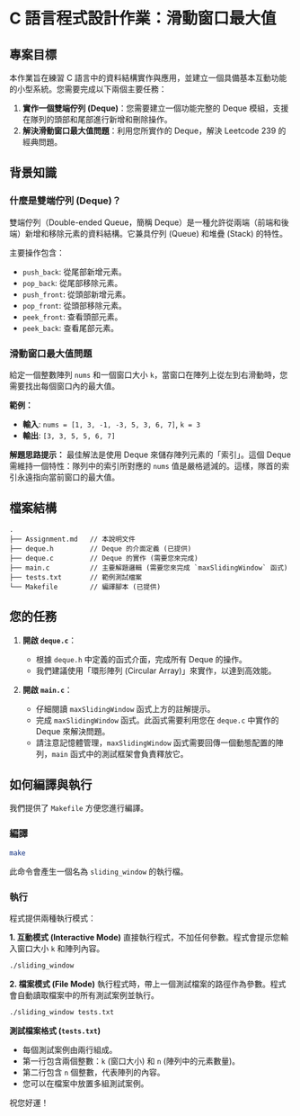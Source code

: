# C 語言程式設計作業：滑動窗口最大值

## 專案目標

本作業旨在練習 C 語言中的資料結構實作與應用，並建立一個具備基本互動功能的小型系統。您需要完成以下兩個主要任務：
1.  **實作一個雙端佇列 (Deque)**：您需要建立一個功能完整的 Deque 模組，支援在隊列的頭部和尾部進行新增和刪除操作。
2.  **解決滑動窗口最大值問題**：利用您所實作的 Deque，解決 Leetcode 239 的經典問題。

## 背景知識

### 什麼是雙端佇列 (Deque)？

雙端佇列（Double-ended Queue，簡稱 Deque）是一種允許從兩端（前端和後端）新增和移除元素的資料結構。它兼具佇列 (Queue) 和堆疊 (Stack) 的特性。

主要操作包含：
-   `push_back`: 從尾部新增元素。
-   `pop_back`: 從尾部移除元素。
-   `push_front`: 從頭部新增元素。
-   `pop_front`: 從頭部移除元素。
-   `peek_front`: 查看頭部元素。
-   `peek_back`: 查看尾部元素。

### 滑動窗口最大值問題

給定一個整數陣列 `nums` 和一個窗口大小 `k`，當窗口在陣列上從左到右滑動時，您需要找出每個窗口內的最大值。

**範例：**
-   **輸入**: `nums = [1, 3, -1, -3, 5, 3, 6, 7]`, `k = 3`
-   **輸出**: `[3, 3, 5, 5, 6, 7]`

**解題思路提示：**
最佳解法是使用 Deque 來儲存陣列元素的「索引」。這個 Deque 需維持一個特性：隊列中的索引所對應的 `nums` 值是嚴格遞減的。這樣，隊首的索引永遠指向當前窗口的最大值。

## 檔案結構

```
.
├── Assignment.md   // 本說明文件
├── deque.h         // Deque 的介面定義 (已提供)
├── deque.c         // Deque 的實作 (需要您來完成)
├── main.c          // 主要解題邏輯 (需要您來完成 `maxSlidingWindow` 函式)
├── tests.txt       // 範例測試檔案
└── Makefile        // 編譯腳本 (已提供)
```

## 您的任務

1.  **開啟 `deque.c`**：
    -   根據 `deque.h` 中定義的函式介面，完成所有 Deque 的操作。
    -   我們建議使用「環形陣列 (Circular Array)」來實作，以達到高效能。

2.  **開啟 `main.c`**：
    -   仔細閱讀 `maxSlidingWindow` 函式上方的註解提示。
    -   完成 `maxSlidingWindow` 函式。此函式需要利用您在 `deque.c` 中實作的 Deque 來解決問題。
    -   請注意記憶體管理，`maxSlidingWindow` 函式需要回傳一個動態配置的陣列，`main` 函式中的測試框架會負責釋放它。

## 如何編譯與執行

我們提供了 `Makefile` 方便您進行編譯。

### 編譯

```bash
make
```
此命令會產生一個名為 `sliding_window` 的執行檔。

### 執行

程式提供兩種執行模式：

**1. 互動模式 (Interactive Mode)**
直接執行程式，不加任何參數。程式會提示您輸入窗口大小 `k` 和陣列內容。
```bash
./sliding_window
```

**2. 檔案模式 (File Mode)**
執行程式時，帶上一個測試檔案的路徑作為參數。程式會自動讀取檔案中的所有測試案例並執行。
```bash
./sliding_window tests.txt
```

**測試檔案格式 (`tests.txt`)**
-   每個測試案例由兩行組成。
-   第一行包含兩個整數：`k` (窗口大小) 和 `n` (陣列中的元素數量)。
-   第二行包含 `n` 個整數，代表陣列的內容。
-   您可以在檔案中放置多組測試案例。

祝您好運！ 